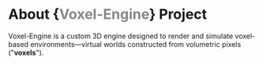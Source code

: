 # About {<span style="color: #888888;">Voxel-Engine</span>} Project

Voxel-Engine is a custom 3D engine designed to render and simulate voxel-based environments—virtual worlds constructed from volumetric pixels ("**voxels**").
